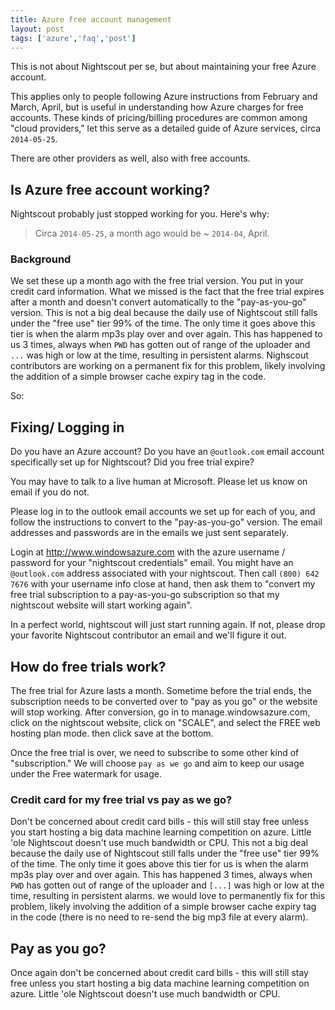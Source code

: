 ```yaml
---
title: Azure free account management
layout: post
tags: ['azure','faq','post']
---
```


This is not about Nightscout per se, but about maintaining your free
Azure account.

This applies only to people following Azure instructions from February
and March, April, but is useful in understanding how Azure charges for
free accounts.  These kinds of pricing/billing procedures are common
among "cloud providers," let this serve as a detailed guide of Azure
services, circa `2014-05-25`.

There are other providers as well, also with free accounts.

## Is Azure free account working?

Nightscout probably just stopped working for you.  Here's why:

> Circa `2014-05-25`, a month ago would be ~ `2014-04`, April.

### Background

We set these up a month ago with the free trial version.  You put in
your credit card information.  What we missed is the fact that the free
trial expires after a month and doesn't convert automatically to the
"pay-as-you-go" version.  This is not a big deal because the daily use
of Nightscout still falls under the "free use" tier 99% of the time.
The only time it goes above this tier is when the alarm mp3s play over
and over again.  This has happened to us 3 times, always when `PWD`
has gotten out of range of the uploader and `...` was high or low at
the time, resulting in persistent alarms.  Nighscout contributors are
working on a permanent fix for this problem, likely involving the
addition of a simple browser cache expiry tag in the code.

So:

## Fixing/ Logging in

Do you have an Azure account?  Do you have an `@outlook.com` email
account specifically set up for Nightscout?  Did you free trial
expire?

You may have to talk to a live human at Microsoft.  Please let us know
on email if you do not.

Please log in to the outlook email accounts we set up for each of you,
and follow the instructions to convert to the "pay-as-you-go" version.
The email addresses and passwords are in the emails we just sent
separately.

Login at http://www.windowsazure.com with the azure username /
password for your "nightscout credentials" email.  You might have an
`@outlook.com` address associated with your nightscout.  Then call
`(800) 642 7676` with your username info close at hand, then ask them
to "convert my free trial subscription to a pay-as-you-go subscription
so that my nightscout website will start working again".

In a perfect world, nightscout will just start running again.  If not,
please drop your favorite Nightscout contributor an email and we'll
figure it out.


## How do free trials work?

The free trial for Azure lasts a month.  Sometime before the trial
ends, the subscription needs to be converted over to "pay as you go"
or the website will stop working.  After conversion, go in to
manage.windowsazure.com, click on the nightscout website, click on
"SCALE", and select the FREE web hosting plan mode.  then click save
at the bottom. 

Once the free trial is over, we need to subscribe to some other kind
of "subscription."  We will choose `pay as we go` and aim to keep our
usage under the Free watermark for usage.

### Credit card for my free trial vs pay as we go?

Don't be concerned about credit card bills - this will still stay free
unless you start hosting a big data machine learning competition on
azure.  Little 'ole Nightscout doesn't use much bandwidth or CPU.
This not a big deal because the daily use of Nightscout still falls
under the "free use" tier 99% of the time.  The only time it goes
above this tier for us is when the alarm mp3s play over and over
again.  This has happened 3 times, always when `PWD` has gotten out of
range of the uploader and `[...]` was high or low at the time,
resulting in persistent alarms.  we would love to permanently fix for
this problem, likely involving the addition of a simple browser cache
expiry tag in the code (there is no need to re-send the big mp3 file
at every alarm).

## Pay as you go?

Once again don't be concerned about credit card bills - this will
still stay free unless you start hosting a big data machine learning
competition on azure.  Little 'ole Nightscout doesn't use much
bandwidth or CPU.

